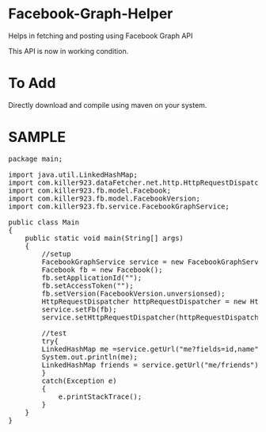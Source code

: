 Facebook-Graph-Helper
=====================

Helps in  fetching and posting using Facebook Graph API


This API is now in working condition.

To Add
=============
Directly download and compile using maven on your system.

SAMPLE
============

<pre>
package main;

import java.util.LinkedHashMap;
import com.killer923.dataFetcher.net.http.HttpRequestDispatcher;
import com.killer923.fb.model.Facebook;
import com.killer923.fb.model.FacebookVersion;
import com.killer923.fb.service.FacebookGraphService;

public class Main
{
	public static void main(String[] args)
	{
		//setup
		FacebookGraphService service = new FacebookGraphService();
		Facebook fb = new Facebook();
		fb.setApplicationId("<Application Id>");
		fb.setAccessToken("<Access Token generated by UI.>");
		fb.setVersion(FacebookVersion.unversionsed);
		HttpRequestDispatcher httpRequestDispatcher = new HttpRequestDispatcher();
		service.setFb(fb);
		service.setHttpRequestDispatcher(httpRequestDispatcher);

		//test
		try{
		LinkedHashMap me =service.getUrl("me?fields=id,name");
		System.out.println(me);
		LinkedHashMap friends = service.getUrl("me/friends");
		}
		catch(Exception e)
		{
			e.printStackTrace();
		}
	}
}
</pre>
